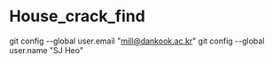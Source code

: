 # House_crack_find
git config --global user.email "mill@dankook.ac.kr"
git config --global user.name "SJ Heo"